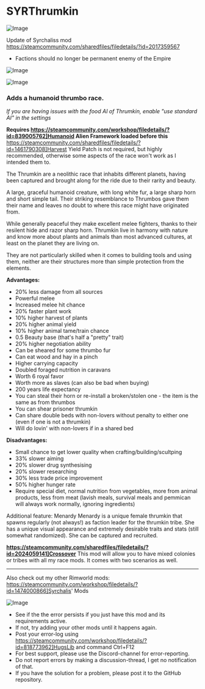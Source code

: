 # SYRThrumkin

![Image](https://i.imgur.com/buuPQel.png)

Update of Syrchaliss mod
https://steamcommunity.com/sharedfiles/filedetails/?id=2017359567

- Factions should no longer be permanent enemy of the Empire

![Image](https://i.imgur.com/CN9Rs5X.png)

	
![Image](https://i.imgur.com/Z4GOv8H.png)

### **Adds a humanoid thrumbo race.**


*If you are having issues with the food AI of Thrumkin, enable "use standard AI" in the settings*

**Requires https://steamcommunity.com/workshop/filedetails/?id=839005762]Humanoid Alien Framework loaded before this**
https://steamcommunity.com/sharedfiles/filedetails/?id=1461790308]Harvest Yield Patch is not required, but highly recommended, otherwise some aspects of the race won't work as I intended them to.

The Thrumkin are a neolithic race that inhabits different planets, having been captured and brought along for the ride due to their rarity and beauty. 

A large, graceful humanoid creature, with long white fur, a large sharp horn and short simple tail. Their striking resemblance to Thrumbos gave them their name and leaves no doubt to where this race might have originated from. 
		
While generally peaceful they make excellent melee fighters, thanks to their resilent hide and razor sharp horn. Thrumkin live in harmony with nature and know more about plants and animals than most advanced cultures, at least on the planet they are living on.

They are not particularly skilled when it comes to building tools and using them, neither are their structures more than simple protection from the elements.

**Advantages:**

- 20% less damage from all sources
- Powerful melee
- Increased melee hit chance
- 20% faster plant work
- 10% higher harvest of plants
- 20% higher animal yield
- 10% higher animal tame/train chance
- 0.5 Beauty base (that's half a "pretty" trait)
- 20% higher negotiation ability
- Can be sheared for some thrumbo fur
- Can eat wood and hay in a pinch
- Higher carrying capacity
- Doubled foraged nutrition in caravans
- Worth 6 royal favor
- Worth more as slaves (can also be bad when buying)
- 200 years life expectancy
- You can steal their horn or re-install a broken/stolen one - the item is the same as from thrumbos
- You can shear prisoner thrumkin
- Can share double beds with non-lovers without penalty to either one (even if one is not a thrumkin)
- Will do lovin' with non-lovers if in a shared bed


**Disadvantages:**

- Small chance to get lower quality when crafting/building/scultping
- 33% slower aiming
- 20% slower drug synthesising
- 20% slower researching
- 30% less trade price improvement
- 50% higher hunger rate
- Require special diet, normal nutrition from vegetables, more from animal products, less from meat (lavish meals, survival meals and pemmican will always work normally, ignoring ingredients)


Additional feature: Menardy
Menardy is a unique female thrumkin that spawns regularly (not always!) as faction leader for the thrumkin tribe. She has a unique visual appearance and extremely desirable traits and stats (still somewhat randomized). She can be captured and recruited.


**https://steamcommunity.com/sharedfiles/filedetails/?id=2024059141]Crossover**
This mod will allow you to have mixed colonies or tribes with all my race mods. It comes with two scenarios as well.


__________


Also check out my other Rimworld mods:
https://steamcommunity.com/workshop/filedetails/?id=1474000866]Syrchalis' Mods

![Image](https://i.imgur.com/PwoNOj4.png)



-  See if the the error persists if you just have this mod and its requirements active.
-  If not, try adding your other mods until it happens again.
-  Post your error-log using https://steamcommunity.com/workshop/filedetails/?id=818773962]HugsLib and command Ctrl+F12
-  For best support, please use the Discord-channel for error-reporting.
-  Do not report errors by making a discussion-thread, I get no notification of that.
-  If you have the solution for a problem, please post it to the GitHub repository.



